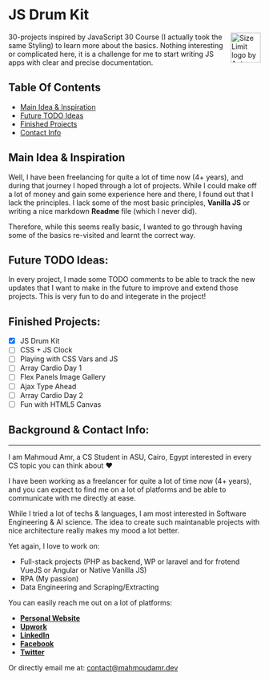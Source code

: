 
# JS Drum Kit

<img src="https://freesvg.org/img/js_logo.png" align="right"
     alt="Size Limit logo by Anton Lovchikov" width="60" height="60">

30-projects inspired by JavaScript 30 Course (I actually took the same Styling) to learn more about the basics. Nothing interesting or complicated here, it is a challenge for me to start writing JS apps with clear and 
precise documentation. 

## Table Of Contents
* [Main Idea & Inspiration](#main-idea--inspiration)
* [Future TODO Ideas](#future-todo-ideas)
* [Finished Projects](#finished-projects)
* [Contact Info](#background--contact-info) 

## Main Idea & Inspiration

Well, I have been freelancing for quite a lot of time now (4+ years), and during that journey I hoped through a lot 
of projects. While I could make off a lot of money and gain some experience here and there, I found out that I lack the 
principles. I lack some of the most basic principles, **Vanilla JS** or writing a nice markdown **Readme** file (which I never did).

Therefore, while this seems really basic, I wanted to go through having some of the basics re-visited and learnt the correct way.

## Future TODO Ideas:

In every project, I made some TODO comments to be able to track the new updates that I want to make in the future to improve and extend those projects. This is very fun to do and integerate in the project!

## Finished Projects:

* [X] JS Drum Kit
* [ ] CSS + JS Clock
* [ ] Playing with CSS Vars and JS
* [ ] Array Cardio Day 1
* [ ] Flex Panels Image Gallery
* [ ] Ajax Type Ahead
* [ ] Array Cardio Day 2
* [ ] Fun with HTML5 Canvas

## Background & Contact Info: 
---

I am Mahmoud Amr, a CS Student in ASU, Cairo, Egypt interested in every CS topic you can think about ♥

I have been working as a freelancer for quite a lot of time now (4+ years), and you can expect to find me on a lot of platforms and be able to communicate with me directly at ease. 

While I tried a lot of techs & languages, I am most interested in Software Engineering & AI science. The idea to create such maintanable projects with nice architecture really makes my mood a lot better. 

Yet again, I love to work on: 

* Full-stack projects (PHP as backend, WP or laravel and for frotend VueJS or Angular or Native Vanilla JS)
* RPA (My passion)
* Data Engineering and Scraping/Extracting
 
You can easily reach me out on a lot of platforms:
* [**Personal Website**](mahmoudamr.dev)
* [**Upwork**](https://www.upwork.com/freelancers/~01b01927870b2d2297)
* [**LinkedIn**](https://www.linkedin.com/in/mahmoud-a-46818913b/)
* [**Facebook**](https://twitter.com/mahmoudamr512)
* [**Twitter**](https://www.facebook.com/mahmoud.amr.89/)


Or directly email me at: [contact@mahmoudamr.dev](mailto:contact@mahmoudamr.dev)
